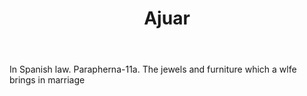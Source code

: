 ---
title: Ajuar
letter: A
permalink: "/definitions/bld-ajuar.html"
body: In Spanish law. Parapherna-11a. The jewels and furniture which a wlfe brings
  in marriage
published_at: '2018-07-07'
source: Black's Law Dictionary 2nd Ed (1910)
layout: post
---